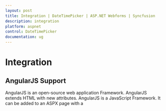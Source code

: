 ```yaml
---
layout: post
title: Integration | DateTimePicker | ASP.NET Webforms | Syncfusion
description: integration
platform: aspnet
control: DateTimePicker
documentation: ug
---
```


# Integration

## AngularJS Support

AngularJS is an open-source web application Framework. AngularJS extends HTML with new attributes. AngularJS is a JavaScript Framework. It can be added to an ASPX page with a <script> tag. AngularJS extends HTML attributes with Directives, and binds data to HTML with Expressions. The support is achieved by an integration JS library file. You can know more about the AngularJS support in our documentation. You can find the online documentation in the following link location. 

<http://help.syncfusion.com/js/angularjs>

Sometimes you need to use DateTimePicker value for sorting and retrieving the information from database. Consider you are going to sort the number of users registered in your site. Whenever you select the date and time from the DateTimePicker popup window, the result of sorting should be changed based on date and timings. To achieve this, date and time values have to bind to the model while you change the values of date and time in the DateTimePicker control. You can achieve data binding with lesser code by integrating the AngularJS concept with your control.  

In the following example, the DateTimePicker value is bounded with simple textbox. The textbox values are updated while updating the values in the DateTimePicker control. Also, changing the date and time informations from textbox is reflected in the DateTimePicker control.

In the ASPX page, include the following DateTimePicker control code example.

{% tabs %}

{% highlight html %}

<div ng-app="DateTimeCtrl">

<div ng-controller="DateTimePickerCtrl">

    <div style=" float:left ;">

            <input type="text" id="dateTime" ej-datetimepicker e-value="value" e-open='isOpen' e-close='isClose' e-change='isChange' />    </div>

     <div style=" float:left ; margin-left: 10px; ">

          <input type="text" id="dateTime1" ej-datetimepicker e-value="value" />        

</div></div></div>



{% endhighlight %}



{% highlight js %}

   angular.module('DateTimeCtrl', ['ejangular'])

       .controller('DateTimePickerCtrl', function ($scope) {

           $scope.value = "9/17/2014 2:47 AM";

       });



{% endhighlight %}

{% endtabs %}

![](Integration_images/Integration_img1.png) 



## KnockoutJS Support

KnockoutJS is a MVVM library that allows the separation of concerns. Essential JavaScript has full support for KnockoutJS. KnockoutJS support is achieved by an integrated JS library file. Add the following code for KnockoutJS Binding menu rendering.

When you use KO with your applications, you can get following benefits:

* You can connect UI elements with data model anytime. 
* Easily create complex dynamic data model.  
* Automatically update UI when data model is changed. When UI is changed, data model changes automatically. 

In the ASPX page, include the following DateTimePicker control code example.

{% tabs %}

{% highlight html %}


  <div id="datetime">

        <table>

            <tr>

                <td>Select Show Date Time </td>

                <td><label>Select Show Date Time </label></td>

            </tr>

            <tr>

                <td><input type="text" id="dateTime" data-bind="ejDateTimePicker: { value: value, width: '160px' }" /></td>

                <td><input type="text" id="Text1" data-bind="ejDateTimePicker: { value: value, width: '160px' }" /></td>

            </tr>

        </table>

    </div>

{% endhighlight %}



{% highlight js %}

        window.viewModel = {

            value: ko.observable("3/18/2014 2:47 AM")

        };



        $(function () {

            ko.applyBindings(viewModel);

        });



{% endhighlight %}

{% endtabs %}



![](Integration_images/Integration_img2.png) 









